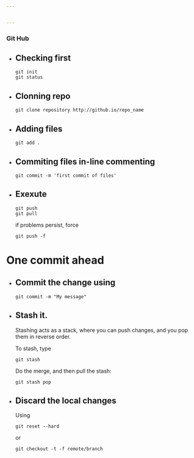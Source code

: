 ```yaml
---


---
```


<h3 id="git-hub">Git Hub</h3>
<ul>
<li>
<h2 id="checking-first">Checking first</h2>
<pre><code>git init
git status
</code></pre>
</li>
<li>
<h2 id="clonning-repo">Clonning repo</h2>
<pre><code>git clone repository http://github.io/repo_name
</code></pre>
</li>
<li>
<h2 id="adding-files">Adding files</h2>
<pre><code>git add .
</code></pre>
</li>
<li>
<h2 id="commiting-files-in-line-commenting">Commiting files in-line commenting</h2>
<pre><code>git commit -m 'first commit of files'
</code></pre>
</li>
<li>
<h2 id="exexute">Exexute</h2>
<pre><code>git push
git pull
</code></pre>
<p>if problems persist, force</p>
<pre><code>git push -f
</code></pre>
</li>
</ul>
<h1 id="one-commit-ahead">One commit ahead</h1>
<ul>
<li>
<h2 id="commit-the-change-using">Commit the change using</h2>
<pre><code>git commit -m "My message"
</code></pre>
</li>
<li>
<h2 id="stash-it.">Stash it.</h2>
<p>Stashing acts as a stack, where you can push changes, and you pop them in reverse order.</p>
<p>To stash, type</p>
<pre><code>git stash
</code></pre>
<p>Do the merge, and then pull the stash:</p>
<pre><code>git stash pop
</code></pre>
</li>
<li>
<h2 id="discard-the-local-changes">Discard the local changes</h2>
<p>Using</p>
<pre><code>git reset --hard
</code></pre>
<p>or</p>
<pre><code>git checkout -t -f remote/branch
</code></pre>
</li>
</ul>


